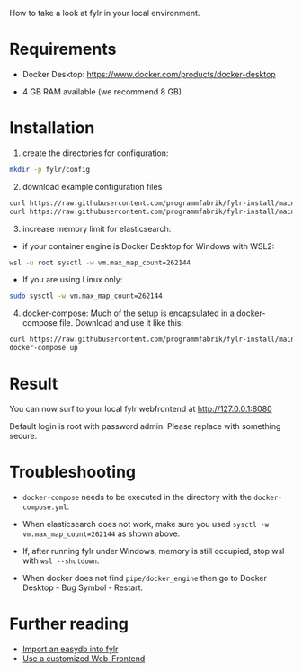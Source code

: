 How to take a look at fylr in your local environment.

# Requirements

* Docker Desktop: https://www.docker.com/products/docker-desktop

* 4 GB RAM available (we recommend 8 GB)

# Installation

1. create the directories for configuration:

```bash
mkdir -p fylr/config
```

2. download example configuration files

```bash
curl https://raw.githubusercontent.com/programmfabrik/fylr-install/main/desktop/fylr.yml -o fylr/config/fylr.yml
curl https://raw.githubusercontent.com/programmfabrik/fylr-install/main/desktop/execserver.yml -o fylr/config/execserver.yml
```
3. increase memory limit for elasticsearch:

* if your container engine is Docker Desktop for Windows with WSL2:

```bash
wsl -u root sysctl -w vm.max_map_count=262144
```

* If you are using Linux only:

```bash
sudo sysctl -w vm.max_map_count=262144
```

4. docker-compose: Much of the setup is encapsulated in a docker-compose file. Download and use it like this:

```bash
curl https://raw.githubusercontent.com/programmfabrik/fylr-install/main/desktop/docker-compose.yml -o docker-compose.yml
docker-compose up
```

# Result

You can now surf to your local fylr webfrontend at http://127.0.0.1:8080

Default login is root with password admin. Please replace with something secure.

# Troubleshooting

* `docker-compose` needs to be executed in the directory with the `docker-compose.yml`.

* When elasticsearch does not work, make sure you used `sysctl -w vm.max_map_count=262144` as shown above.

* If, after running fylr under Windows, memory is still occupied, stop wsl with `wsl --shutdown`.

* When docker does not find `pipe/docker_engine` then go to Docker Desktop - Bug Symbol - Restart.

# Further reading

* [Import an easydb into fylr](../customization/restore-easydb5.md)
* [Use a customized Web-Frontend](../customization/webfrontend.md)

